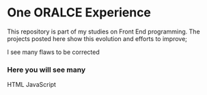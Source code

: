 # One ORALCE Experience

This repository is part of my studies on Front End programming. The projects posted here show this evolution and efforts to improve;

I see many flaws to be corrected

### Here you will see many

HTML
JavaScript
